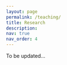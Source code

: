 ```yaml
---
layout: page
permalink: /teaching/
title: Research
description:
nav: true
nav_order: 4
---
```

To be updated...
